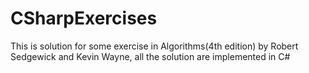 # CSharpExercises
This is solution for some exercise in Algorithms(4th edition) by Robert Sedgewick and Kevin Wayne, all the solution are implemented in C#
